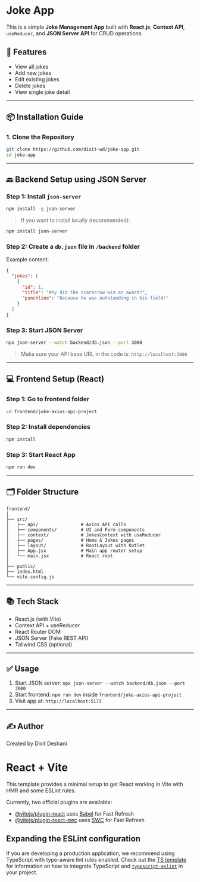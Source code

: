 # Joke App

This is a simple **Joke Management App** built with **React.js**, **Context API**, `useReducer`, and **JSON Server API** for CRUD operations.

## 🔧 Features

- View all jokes
- Add new jokes
- Edit existing jokes
- Delete jokes
- View single joke detail

---

## 📦 Installation Guide

### 1. Clone the Repository

```bash
git clone https://github.com/dixit-wd/joke-app.git
cd joke-app
```

---

## 🔙 Backend Setup using JSON Server

### Step 1: Install `json-server`

```bash
npm install -g json-server
```

> If you want to install locally (recommended):

```bash
npm install json-server
```

### Step 2: Create a `db.json` file in `/backend` folder

Example content:
```json
{
  "jokes": [
    {
      "id": 1,
      "title": "Why did the scarecrow win an award?",
      "punchline": "Because he was outstanding in his field!"
    }
  ]
}
```

### Step 3: Start JSON Server

```bash
npx json-server --watch backend/db.json --port 3000
```

> Make sure your API base URL in the code is: `http://localhost:3000`

---

## 💻 Frontend Setup (React)

### Step 1: Go to frontend folder

```bash
cd frontend/joke-axios-api-project
```

### Step 2: Install dependencies

```bash
npm install
```

### Step 3: Start React App

```bash
npm run dev
```

---

## 🗂 Folder Structure

```
frontend/
│
├── src/
│   ├── api/                # Axios API calls
│   ├── components/         # UI and Form components
│   ├── context/            # JokesContext with useReducer
│   ├── pages/              # Home & Jokes pages
│   ├── layout/             # RootLayout with Outlet
│   ├── App.jsx             # Main app router setup
│   └── main.jsx            # React root
│
├── public/
├── index.html
└── vite.config.js
```

---

## 📚 Tech Stack

- React.js (with Vite)
- Context API + useReducer
- React Router DOM
- JSON Server (Fake REST API)
- Tailwind CSS (optional)

---

## ✅ Usage

1. Start JSON server: `npx json-server --watch backend/db.json --port 3000`
2. Start frontend: `npm run dev` inside `frontend/joke-axios-api-project`
3. Visit app at: `http://localhost:5173`

---

## ✍️ Author

Created by Dixit Deshani



# React + Vite

This template provides a minimal setup to get React working in Vite with HMR and some ESLint rules.

Currently, two official plugins are available:

- [@vitejs/plugin-react](https://github.com/vitejs/vite-plugin-react/blob/main/packages/plugin-react) uses [Babel](https://babeljs.io/) for Fast Refresh
- [@vitejs/plugin-react-swc](https://github.com/vitejs/vite-plugin-react/blob/main/packages/plugin-react-swc) uses [SWC](https://swc.rs/) for Fast Refresh

## Expanding the ESLint configuration

If you are developing a production application, we recommend using TypeScript with type-aware lint rules enabled. Check out the [TS template](https://github.com/vitejs/vite/tree/main/packages/create-vite/template-react-ts) for information on how to integrate TypeScript and [`typescript-eslint`](https://typescript-eslint.io) in your project.